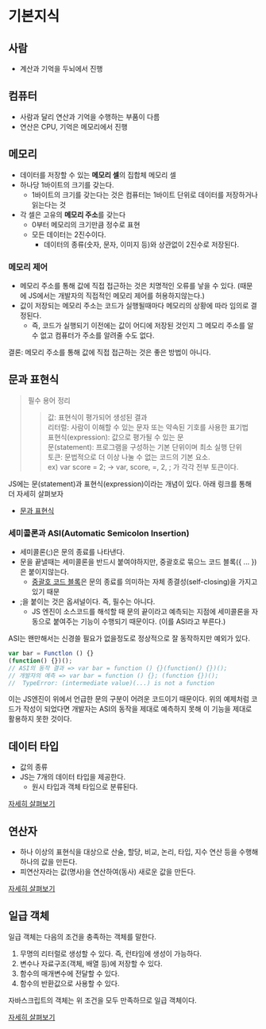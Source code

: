 # 기본지식

## 사람

* 계산과 기억을 두뇌에서 진행

## 컴퓨터

* 사람과 달리 연산과 기억을 수행하는 부품이 다름
* 연산은 CPU, 기억은 메모리에서 진행

## 메모리

* 데이터를 저장할 수 있는 **메모리 셀**의 집합체 메모리 셀
* 하나당 1바이트의 크기를 갖는다.
  * 1바이트의 크기를 갖는다는 것은 컴퓨터는 1바이트 단위로 데이터를 저장하거나 읽는다는 것
* 각 셀은 고유의 **메모리 주소**를 갖는다
  * 0부터 메모리의 크기만큼 정수로 표현
  * 모든 데이터는 2진수이다.
    * 데이터의 종류(숫자, 문자, 이미지 등)와 상관없이 2진수로 저장된다.

### 메모리 제어

* 메모리 주소를 통해 값에 직접 접근하는 것은 치명적인 오류를 낳을 수 있다. (때문에 JS에서는 개발자의 직접적인 메모리 제어를 허용하지않는다.)
* 값이 저장되는 메모리 주소는 코드가 실행될때마다 메모리의 상황에 따라 임의로 결정된다.
  * 즉, 코드가 실행되기 이전에는 값이 어디에 저장된 것인지 그 메모리 주소를 알 수 없고 컴퓨터가 주소를 알려줄 수도 없다.

결론: 메모리 주소를 통해 값에 직접 접근하는 것은 좋은 방법이 아니다.

## 문과 표현식

> 필수 용어 정리
>
> > 값: 표현식이 평가되어 생성된 결과\
> > 리터럴: 사람이 이해할 수 있는 문자 또는 약속된 기호를 사용한 표기법\
> > 표현식(expression): 값으로 평가될 수 있는 문\
> > 문(statement): 프로그램을 구성하는 기본 단위이며 최소 실행 단위\
> > 토큰: 문법적으로 더 이상 나눌 수 없는 코드의 기본 요소.\
> > ex) var score = 2; -> var, score, =, 2, ; 가 각각 전부 토큰이다.

JS에는 문(statement)과 표현식(expression)이라는 개념이 있다. 아래 링크를 통해 더 자세히 살펴보자

* [문과 표현식](statement-and-expression.md)

### 세미콜론과 ASI(Automatic Semicolon Insertion)

* 세미콜론(;)은 문의 종료를 나타낸다.
* 문을 끝낼때는 세미콜론을 반드시 붙여야하지만, 중괄호로 묶으느 코드 블록({ ... })은 붙이지않는다.
  * [중괄호 코드 블록](statement-and-expression.md#블록문)은 문의 종료를 의미하는 자체 종결성(self-closing)을 가지고 있기 때문
* ;을 붙이는 것은 옵셔널이다. 즉, 필수는 아니다.
  * JS 엔진이 소스코드를 해석할 때 문의 끝이라고 예측되는 지점에 세미콜론을 자동으로 붙여주는 기능이 수행되기 때문이다. (이를 ASI라고 부른다.)

ASI는 왠만해서는 신경쓸 필요가 없을정도로 정상적으로 잘 동작하지만 예외가 있다.

```js
var bar = Functlon () {}
(function() {})();
// ASI의 동작 결과 => var bar = function () {}(function() {})();
// 개발자의 예측 => var bar = function () {}; (function {})();
//  TypeError: (intermediate value)(...) is not a function
```

이는 JS엔진이 위에서 언급한 문의 구분이 어려운 코드이기 때문이다. 위의 예제처럼 코드가 작성이 되었다면 개발자는 ASI의 동작을 제대로 예측하지 못해 이 기능을 제대로 활용하지 못한 것이다.

## 데이터 타입

* 값의 종류
* JS는 7개의 데이터 타입을 제공한다.
  * 원시 타입과 객체 타입으로 분류된다.

[자세히 살펴보기](data-type.md)

## 연산자

* 하나 이상의 표현식을 대상으로 산술, 할당, 비교, 논리, 타입, 지수 연산 등을 수행해 하나의 값을 만든다.
* 피연산자라는 값(명사)을 연산하여(동사) 새로운 값을 만든다.

[자세히 살펴보기](operator.md)

## 일급 객체

일급 객체는 다음의 조건을 충족하는 객체를 말한다.

1. 무명의 리터럴로 생성할 수 있다. 즉, 런타임에 생성이 가능하다.
2. 변수나 자료구조(객체, 배열 등)에 저장할 수 있다.
3. 함수의 매개변수에 전달할 수 있다.
4. 함수의 반환값으로 사용할 수 있다.

자바스크립트의 객체는 위 조건을 모두 만족하므로 일급 객체이다.

[자세히 살펴보기](first-class-object.md)
